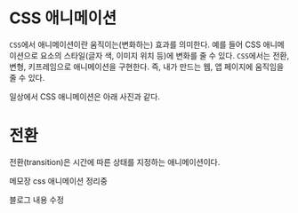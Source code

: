 # CSS 애니메이션

`CSS`에서 애니메이션이란 움직이는(변화하는) 효과를 의미한다. 예를 들어 CSS 애니메이션으로 요소의 스타일(글자 색, 이미지 위치 등)에 변화를 줄 수 있다. `CSS`에서는 전환, 변형, 키프레임으로 애니메이션을 구현한다. 즉, 내가 만드는 웹, 앱 페이지에 움직임을 줄 수 있다.

일상에서 CSS 애니메이션은 아래 사진과 같다.

# 전환

전환(transition)은 시간에 따른 상태를 지정하는 애니메이션이다.

메모장 css 애니메이션 정리중

블로그 내용 수정